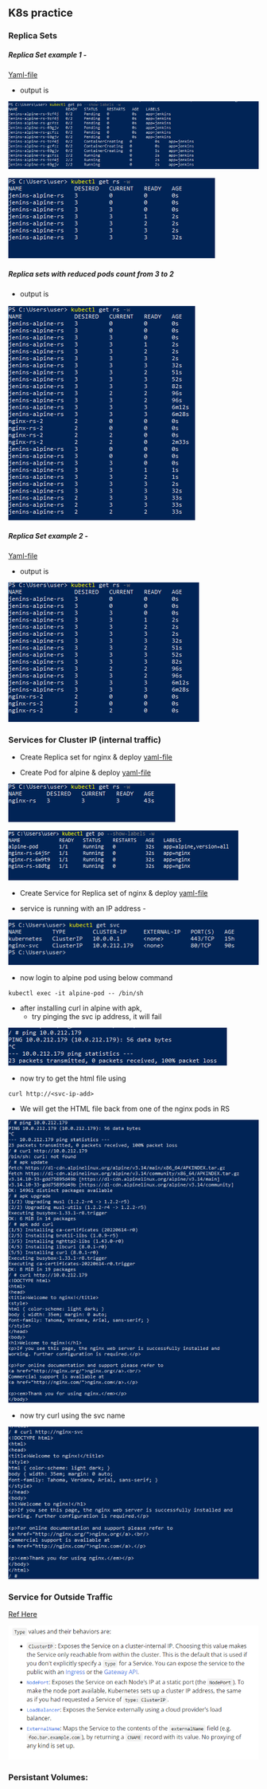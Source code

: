 K8s practice
-------------
### Replica Sets

##### Replica Set example 1 - 

[Yaml-file](/K8s/YAML/ReplicaSets/jenkins-alpine-rs.yaml)
* output is 

![Output](./Images/Capture1.PNG) 


![Output](./Images/Capture2.PNG)

##### Replica sets with reduced pods count from 3 to 2
* output is 

![Output](./Images/Capture4.PNG) 

##### Replica Set example 2 - 
[Yaml-file](/K8s/YAML/ReplicaSets/alpine-rs2.yaml)
* output is 

![Output](./Images/Capture3.PNG)





### Services for Cluster IP (internal traffic)

* Create Replica set for nginx & deploy
[yaml-file](/K8s/YAML/Services/nginx-rs.yaml)

* Create Pod for alpine & deploy
[yaml-file](/K8s/YAML/Services/alpine-os.yaml)

![RS output](./Images/Capture5.PNG)

![Pods Output](./Images/Capture6.PNG) 

* Create Service for Replica set of nginx & deploy
[yaml-file](/K8s/YAML/Services/nginx-svc.yaml)

* service is running with an IP address - 

![SVC output](./Images/Capture7.PNG)

* now login to alpine pod using below command
```
kubectl exec -it alpine-pod -- /bin/sh
```

* after installing curl in alpine with apk, 
	* try pinging the svc ip address, it will fail

![svc ping](./Images/Capture9.PNG)

* now try to get the html file using 

```
curl http://<svc-ip-add>
```

* We will get the HTML file back from one of the nginx pods in RS

![SVC Curl with IP](./Images/Capture8.PNG)

* now try curl using the svc name

![SVC Curl with Name](./Images/Capture10.PNG)


### Service for Outside Traffic

[Ref Here](https://kubernetes.io/docs/concepts/services-networking/service/#publishing-services-service-types)

![SVC Types](./Images/Capture11.PNG)




### Persistant Volumes:





